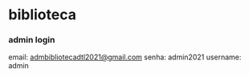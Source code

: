 # biblioteca

### admin login
email: admbibliotecadtl2021@gmail.com
senha: admin2021
username: admin
